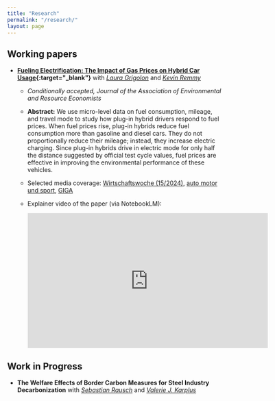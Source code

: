 ```yaml
---
title: "Research"
permalink: "/research/"
layout: page
---
```

## Working papers

* **[Fueling Electrification: The Impact of Gas Prices on Hybrid Car Usage](assets/pdf/20251003_GrigolonParkRemy.pdf){:target="_blank"}** with *[Laura Grigolon](https://sites.google.com/site/lauragrig/home)* and *[Kevin Remmy](http://kevinremmy.com/)*
  * *Conditionally accepted, Journal of the Association of Environmental and Resource Economists*
  * **Abstract:** We use micro-level data on fuel consumption, mileage, and travel mode to study how plug-in hybrid drivers respond to fuel prices. When fuel prices rise, plug-in hybrids reduce fuel consumption more than gasoline and diesel cars. They do not proportionally reduce their mileage; instead, they increase electric charging. Since plug-in hybrids drive in electric mode for only half the distance suggested by official test cycle values, fuel prices are effective in improving the environmental performance of these vehicles.
  * Selected media coverage: [Wirtschaftswoche (15/2024)](https://emagazin.wiwo.de/epaper/wirtschaftswoche-2024-04-05-epa-1271/?interactivelayer=73364), [auto motor und sport](https://www.auto-motor-und-sport.de/verkehr/studie-zur-phev-nutzung-hohe-spritpreise-foerdern-e-kilometer/), [GIGA](https://www.giga.de/news/benzin-zu-teuer-besitzer-von-plug-in-hybriden-denken-um/)
  * Explainer video of the paper (via NotebookLM):
 
    <iframe width="560" height="315" src="https://www.youtube.com/embed/dgZ6CLZE1-o?si=h8ylgWcm0KcXVpR-" title="YouTube video player" frameborder="0" allow="accelerometer; autoplay; clipboard-write; encrypted-media; gyroscope; picture-in-picture; web-share" referrerpolicy="strict-origin-when-cross-origin" allowfullscreen></iframe>

## Work in Progress

* **The Welfare Effects of Border Carbon Measures for Steel Industry Decarbonization** with *[Sebastian Rausch](https://sebastianrausch.com)* and *[Valerie J. Karplus](https://vkarplus.com)*
